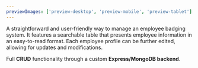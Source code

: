 ```yaml
---
previewImages: ['preview-desktop', 'preview-mobile', 'preview-tablet']
---
```


A straightforward and user-friendly way to manage an employee badging system.
It features a searchable table that presents employee information in an easy-to-read format.
Each employee profile can be further edited, allowing for updates and modifications.

Full **CRUD** functionality through a custom **Express/MongoDB backend**.
